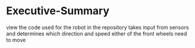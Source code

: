 # Executive-Summary
view the code used for the robot in the repository
takes input from sensors and determines which direction and speed either of the front wheels need to move
